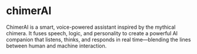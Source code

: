 # chimerAI
ChimerAI is a smart, voice-powered assistant inspired by the mythical chimera. It fuses speech, logic, and personality to create a powerful AI companion that listens, thinks, and responds in real time—blending the lines between human and machine interaction.
